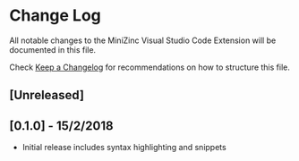 # Change Log
All notable changes to the MiniZinc Visual Studio Code Extension will be documented in this file.

Check [Keep a Changelog](http://keepachangelog.com/) for recommendations on how to structure this file.

## [Unreleased]

## [0.1.0] - 15/2/2018
- Initial release includes syntax highlighting and snippets